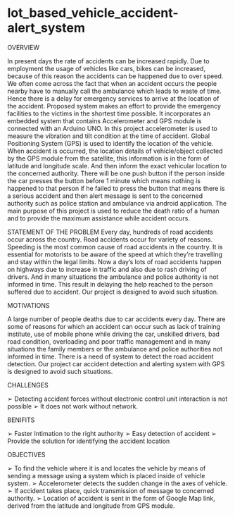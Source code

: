 # Iot_based_vehicle_accident-alert_system

OVERVIEW

In present days the rate of accidents can be increased rapidly. Due to employment the 
usage of vehicles like cars, bikes can be increased, because of this reason the accidents can be 
happened due to over speed. We often come across the fact that when an accident occurs the 
people nearby have to manually call the ambulance which leads to waste of time. Hence there 
is a delay for emergency services to arrive at the location of the accident. Proposed system 
makes an effort to provide the emergency facilities to the victims in the shortest time possible. 
It incorporates an embedded system that contains Accelerometer and GPS module is connected 
with an Arduino UNO.
In this project accelerometer is used to measure the vibration and tilt condition at the 
time of accident. Global Positioning System (GPS) is used to identify the location of the 
vehicle. When accident is occurred, the location details of vehicle/object collected by the GPS 
module from the satellite, this information is in the form of latitude and longitude scale. And then
inform the exact vehicular location to the concerned authority. There will be one push button 
if the person inside the car presses the button before 1 minute which means nothing is happened
to that person if he failed to press the button that means there is a serious accident and then 
alert message is sent to the concerned authority such as police station and ambulance via 
android application. The main purpose of this project is used to reduce the death ratio of a 
human and to provide the maximum assistance while accident occurs.

 STATEMENT OF THE PROBLEM
Every day, hundreds of road accidents occur across the country. Road accidents occur 
for variety of reasons. Speeding is the most common cause of road accidents in the country. It 
is essential for motorists to be aware of the speed at which they’re travelling and stay within 
the legal limits. Now a day’s lots of road accidents happen on highways due to increase in 
traffic and also due to rash driving of drivers. And in many situations the ambulance and 
police authority is not informed in time. This result in delaying the help reached to the person 
suffered due to accident. Our project is designed to avoid such situation.

MOTIVATIONS

A large number of people deaths due to car accidents every day. There are some of 
reasons for which an accident can occur such as lack of training institute, use of mobile phone 
while driving the car, unskilled drivers, bad road condition, overloading and poor traffic 
management and in many situations the family members or the ambulance and police 
authorities not informed in time. There is a need of system to detect the road accident detection.
Our project car accident detection and alerting system with GPS is designed to avoid such 
situations. 

CHALLENGES

➢ Detecting accident forces without electronic control unit interaction is not possible
➢ It does not work without network.

 BENIFITS

➢ Faster Intimation to the right authority 
➢ Easy detection of accident
➢ Provide the solution for identifying the accident location

OBJECTIVES

➢ To find the vehicle where it is and locates the vehicle by means of sending a message 
using a system which is placed inside of vehicle system.
➢ Accelerometer detects the sudden change in the axes of vehicle.
➢ If accident takes place, quick transmission of message to concerned authority.
➢ Location of accident is sent in the form of Google Map link, derived from the latitude 
and longitude from GPS module. 
